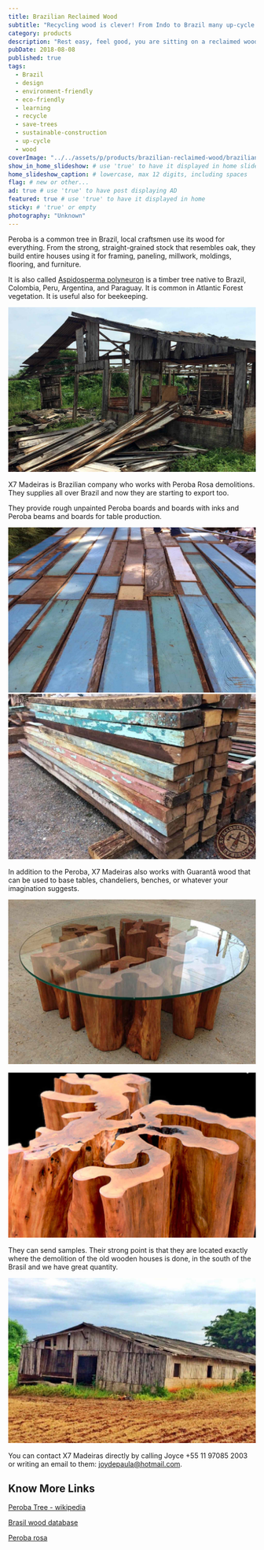 ```yaml
---
title: Brazilian Reclaimed Wood
subtitle: "Recycling wood is clever! From Indo to Brazil many up-cycle old timber turning it into furniture."
category: products
description: "Rest easy, feel good, you are sitting on a reclaimed wood chair! Recently in Brazil we have seen a big boom in furniture made from reclaimed wood."
pubDate: 2018-08-08
published: true
tags:
  - Brazil
  - design
  - environment-friendly
  - eco-friendly
  - learning
  - recycle
  - save-trees
  - sustainable-construction
  - up-cycle
  - wood
coverImage: "../../assets/p/products/brazilian-reclaimed-wood/brazilian-reclaimed-wood.jpg"
show_in_home_slideshow: # use 'true' to have it displayed in home slideshow
home_slideshow_caption: # lowercase, max 12 digits, including spaces
flag: # new or other...
ad: true # use 'true' to have post displaying AD
featured: true # use 'true' to have it displayed in home
sticky: # 'true' or empty
photography: "Unknown"
---
```


Peroba is a common tree in Brazil, local craftsmen use its wood for everything. From the strong, straight-grained stock that resembles oak, they build entire houses using it for framing, paneling, millwork, moldings, flooring, and furniture.

It is also called [Aspidosperma polyneuron](https://en.wikipedia.org/wiki/Aspidosperma_polyneuron) is a timber tree native to Brazil, Colombia, Peru, Argentina, and Paraguay. It is common in Atlantic Forest vegetation. It is useful also for beekeeping.

![X7 Woods works in the demolitions field.](../../assets/p/products/brazilian-reclaimed-wood/brazilian-reclaimed-wood-05.jpg)

X7 Madeiras is Brazilian company who works with Peroba Rosa demolitions. They supplies all over Brazil and now they are starting to export too.

They provide rough unpainted Peroba boards and boards with inks and Peroba beams and boards for table production.

![Re-cycled boards](../../assets/p/products/brazilian-reclaimed-wood/brazilian-reclaimed-wood-04.jpg)
![Re-cycled beams](../../assets/p/products/brazilian-reclaimed-wood/brazilian-reclaimed-wood-07.jpg)

In addition to the Peroba, X7 Madeiras also works with Guarantã wood that can be used to base tables, chandeliers, benches, or whatever your imagination suggests.

![Guarantã wood](../../assets/p/products/brazilian-reclaimed-wood/brazilian-reclaimed-wood-02.jpg)

![Guarantã wood](../../assets/p/products/brazilian-reclaimed-wood/brazilian-reclaimed-wood-08.jpg)

They can send samples. Their strong point is that they are located exactly where the demolition of the old wooden houses is done, in the south of the Brasil and we have great quantity.

![They can send samples.](../../assets/p/products/brazilian-reclaimed-wood/brazilian-reclaimed-wood-06.jpg)

You can contact X7 Madeiras directly by calling Joyce +55 11 97085 2003 or writing an email to them: joydepaula@hotmail.com.

## Know More Links

[Peroba Tree - wikipedia](https://en.wikipedia.org/wiki/Aspidosperma_polyneuron)

[Brasil wood database](https://www.wood-database.com/brazilwood/)

[Peroba rosa](https://www.wood-database.com/peroba-rosa/)
